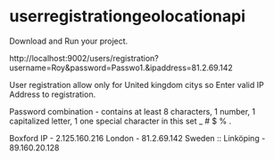 # userregistrationgeolocationapi
Download and Run your project.

http://localhost:9002/users/registration?username=Roy&password=Passwo1.&ipaddress=81.2.69.142

User registration allow only for United kingdom citys so Enter valid IP Address to registration.

Password combination - contains at least 8 characters, 1 number, 1 capitalized letter, 1  one special character in this set _ # $ % . 

Boxford IP - 2.125.160.216
London - 81.2.69.142
Sweden  ::  Linköping - 89.160.20.128
